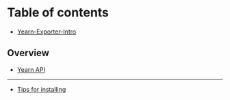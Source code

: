 # Table of contents

* [Yearn-Exporter-Intro](README.md)

## Overview

* [Yearn API](overview/yearn-api.md)

---

* [Tips for installing](tips-for-installing.md)


